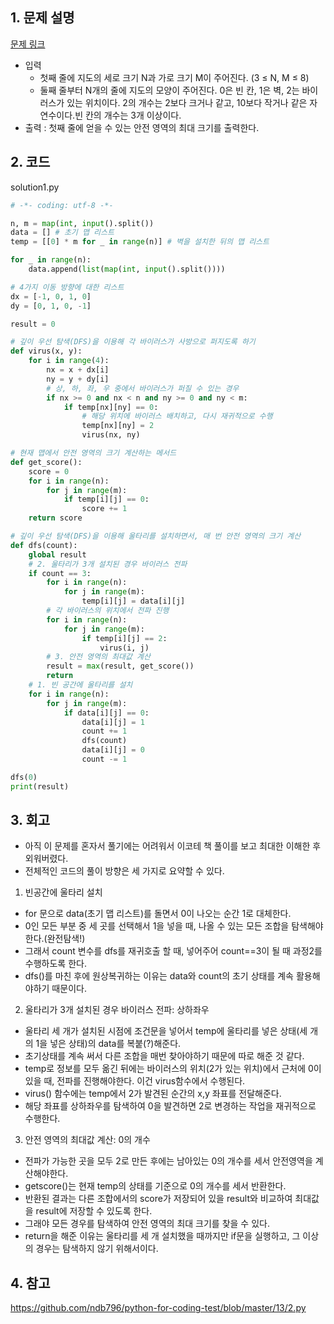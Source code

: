 ## 1. 문제 설명

[문제 링크](https://www.acmicpc.net/problem/14502)

- 입력
  - 첫째 줄에 지도의 세로 크기 N과 가로 크기 M이 주어진다. (3 ≤ N, M ≤ 8)
  - 둘째 줄부터 N개의 줄에 지도의 모양이 주어진다. 0은 빈 칸, 1은 벽, 2는 바이러스가 있는 위치이다. 2의 개수는 2보다 크거나 같고, 10보다 작거나 같은 자연수이다.빈 칸의 개수는 3개 이상이다.
- 출력 : 첫째 줄에 얻을 수 있는 안전 영역의 최대 크기를 출력한다.

## 2. 코드

solution1.py

```python
# -*- coding: utf-8 -*-

n, m = map(int, input().split())
data = [] # 초기 맵 리스트
temp = [[0] * m for _ in range(n)] # 벽을 설치한 뒤의 맵 리스트

for _ in range(n):
    data.append(list(map(int, input().split())))

# 4가지 이동 방향에 대한 리스트
dx = [-1, 0, 1, 0]
dy = [0, 1, 0, -1]

result = 0

# 깊이 우선 탐색(DFS)을 이용해 각 바이러스가 사방으로 퍼지도록 하기
def virus(x, y):
    for i in range(4):
        nx = x + dx[i]
        ny = y + dy[i]
        # 상, 하, 좌, 우 중에서 바이러스가 퍼질 수 있는 경우
        if nx >= 0 and nx < n and ny >= 0 and ny < m:
            if temp[nx][ny] == 0:
                # 해당 위치에 바이러스 배치하고, 다시 재귀적으로 수행
                temp[nx][ny] = 2
                virus(nx, ny)

# 현재 맵에서 안전 영역의 크기 계산하는 메서드
def get_score():
    score = 0
    for i in range(n):
        for j in range(m):
            if temp[i][j] == 0:
                score += 1
    return score

# 깊이 우선 탐색(DFS)을 이용해 울타리를 설치하면서, 매 번 안전 영역의 크기 계산
def dfs(count):
    global result
    # 2. 울타리가 3개 설치된 경우 바이러스 전파
    if count == 3:
        for i in range(n):
            for j in range(m):
                temp[i][j] = data[i][j]
        # 각 바이러스의 위치에서 전파 진행
        for i in range(n):
            for j in range(m):
                if temp[i][j] == 2:
                    virus(i, j)
        # 3. 안전 영역의 최대값 계산
        result = max(result, get_score())
        return
    # 1. 빈 공간에 울타리를 설치
    for i in range(n):
        for j in range(m):
            if data[i][j] == 0:
                data[i][j] = 1
                count += 1
                dfs(count)
                data[i][j] = 0
                count -= 1

dfs(0)
print(result)
```

## 3. 회고

- 아직 이 문제를 혼자서 풀기에는 어려워서 이코테 책 풀이를 보고 최대한 이해한 후 외워버렸다.
- 전체적인 코드의 풀이 방향은 세 가지로 요약할 수 있다.

1. 빈공간에 울타리 설치

- for 문으로 data(초기 맵 리스트)를 돌면서 0이 나오는 순간 1로 대체한다.
- 0인 모든 부분 중 세 곳를 선택해서 1을 넣을 때, 나올 수 있는 모든 조합을 탐색해야한다.(완전탐색!)
- 그래서 count 변수를 dfs를 재귀호출 할 때, 넣어주어 count==3이 될 때 과정2를 수행하도록 한다.
- dfs()를 마친 후에 원상복귀하는 이유는 data와 count의 초기 상태를 계속 활용해야하기 때문이다.

2. 울타리가 3개 설치된 경우 바이러스 전파: 상하좌우

- 울타리 세 개가 설치된 시점에 조건문을 넣어서 temp에 울타리를 넣은 상태(세 개의 1을 넣은 상태)의 data를 복붙(?)해준다.
- 초기상태를 계속 써서 다른 조합을 매번 찾아야하기 때문에 따로 해준 것 같다.
- temp로 정보를 모두 옮긴 뒤에는 바이러스의 위치(2가 있는 위치)에서 근처에 0이 있을 때, 전파를 진행해야한다. 이건 virus함수에서 수행된다.
- virus() 함수에는 temp에서 2가 발견된 순간의 x,y 좌표를 전달해준다.
- 해당 좌표를 상하좌우를 탐색하여 0을 발견하면 2로 변경하는 작업을 재귀적으로 수행한다.

3. 안전 영역의 최대값 계산: 0의 개수

- 전파가 가능한 곳을 모두 2로 만든 후에는 남아있는 0의 개수를 세서 안전영역을 계산해야한다.
- getscore()는 현재 temp의 상태를 기준으로 0의 개수를 세서 반환한다.
- 반환된 결과는 다른 조합에서의 score가 저장되어 있을 result와 비교하여 최대값을 result에 저장할 수 있도록 한다.
- 그래야 모든 경우를 탐색하여 안전 영역의 최대 크기를 찾을 수 있다.
- return을 해준 이유는 울타리를 세 개 설치했을 때까지만 if문을 실행하고, 그 이상의 경우는 탐색하지 않기 위해서이다.

## 4. 참고

https://github.com/ndb796/python-for-coding-test/blob/master/13/2.py
